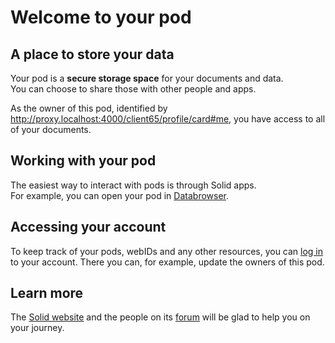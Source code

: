 # Welcome to your pod

## A place to store your data

Your pod is a **secure storage space** for your documents and data.
<br>
You can choose to share those with other people and apps.

As the owner of this pod,
identified
by <a href="http://proxy.localhost:4000/client65/profile/card#me">http://proxy.localhost:4000/client65/profile/card#me</a>,
you have access to all of your documents.

## Working with your pod

The easiest way to interact with pods
is through Solid apps.
<br>
For example,
you can open your pod
in [Databrowser](https://solidos.github.io/mashlib/dist/browse.html?uri=http://proxy.localhost:4000/client65/).

## Accessing your account

To keep track of your pods, webIDs and any other resources,
you can [log in](http://proxy.localhost:4000/.account/) to your account.
There you can, for example, update the owners of this pod.

## Learn more

The [Solid website](https://solidproject.org/)
and the people on its [forum](https://forum.solidproject.org/)
will be glad to help you on your journey.
